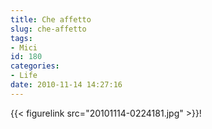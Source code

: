 ```yaml
---
title: Che affetto
slug: che-affetto
tags:
- Mici
id: 180
categories:
- Life
date: 2010-11-14 14:27:16
---
```


{{< figurelink src="20101114-0224181.jpg" >}}!
